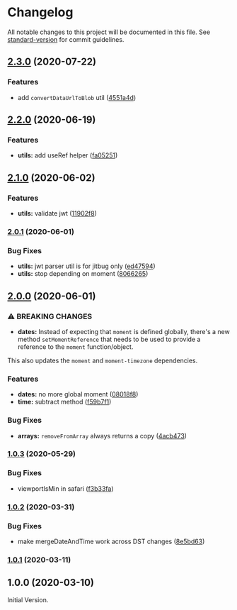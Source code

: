 # Changelog

All notable changes to this project will be documented in this file. See [standard-version](https://github.com/conventional-changelog/standard-version) for commit guidelines.

## [2.3.0](https://github.com/jitbug/helpers/compare/v2.2.0...v2.3.0) (2020-07-22)


### Features

* add `convertDataUrlToBlob` util ([4551a4d](https://github.com/jitbug/helpers/commit/4551a4dbd60dfe52662ab949ffba31c5421c1c59))

## [2.2.0](https://github.com/jitbug/helpers/compare/v2.1.0...v2.2.0) (2020-06-19)


### Features

* **utils:** add useRef helper ([fa05251](https://github.com/jitbug/helpers/commit/fa052513080f10c5400891f81d2d06b17a0954e4))

## [2.1.0](https://github.com/jitbug/helpers/compare/v2.0.1...v2.1.0) (2020-06-02)


### Features

* **utils:** validate jwt ([11902f8](https://github.com/jitbug/helpers/commit/11902f854e43bea4c5f2bf2d1aa0969a2d106928))

### [2.0.1](https://github.com/jitbug/helpers/compare/v2.0.0...v2.0.1) (2020-06-01)


### Bug Fixes

* **utils:** jwt parser util is for jitbug only ([ed47594](https://github.com/jitbug/helpers/commit/ed47594f0f5cd3cd717c228a333ff109db7158bd))
* **utils:** stop depending on moment ([8066265](https://github.com/jitbug/helpers/commit/80662651795a8480ac2ea4a70c02168236ba5696))

## [2.0.0](https://github.com/jitbug/helpers/compare/v1.0.3...v2.0.0) (2020-06-01)


### ⚠ BREAKING CHANGES

* **dates:** Instead of expecting that `moment` is defined globally, there's a new method `setMomentReference` that needs to be used to provide a reference to the `moment` function/object.

This also updates the `moment` and `moment-timezone` dependencies.

### Features

* **dates:** no more global moment ([08018f8](https://github.com/jitbug/helpers/commit/08018f897a03cf2782803e77e84f95e49ab66757))
* **time:** subtract method ([f59b7f1](https://github.com/jitbug/helpers/commit/f59b7f1b761c68515dd5dd9f8cdfee3fc43d9998))


### Bug Fixes

* **arrays:** `removeFromArray` always returns a copy ([4acb473](https://github.com/jitbug/helpers/commit/4acb47352a93e5cdd7f7d265c2571add9c6fdf77))

### [1.0.3](https://github.com/jitbug/helpers/compare/v1.0.2...v1.0.3) (2020-05-29)


### Bug Fixes

* viewportIsMin in safari ([f3b33fa](https://github.com/jitbug/helpers/commit/f3b33faa728645caa1d547e1f0ca49d19ecbf4f0))

### [1.0.2](https://github.com/jitbug/helpers/compare/v1.0.1...v1.0.2) (2020-03-31)


### Bug Fixes

* make mergeDateAndTime work across DST changes ([8e5bd63](https://github.com/jitbug/helpers/commit/8e5bd6328fd2abf679f4cb585f2fbcca9431e539))

### [1.0.1](https://github.com/jitbug/helpers/compare/v1.0.0...v1.0.1) (2020-03-11)

## 1.0.0 (2020-03-10)

Initial Version.
